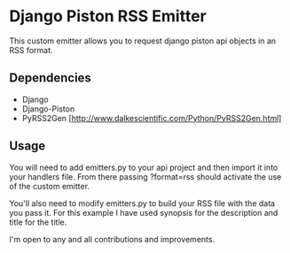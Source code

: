 # Django Piston RSS Emitter

This custom emitter allows you to request django piston api objects in an RSS format.

## Dependencies
* Django
* Django-Piston
* PyRSS2Gen [http://www.dalkescientific.com/Python/PyRSS2Gen.html]

## Usage

You will need to add emitters.py to your api project and then import it into your handlers file.  From there passing ?format=rss should activate the use of the custom emitter.

You'll also need to modify emitters.py to build your RSS file with the data you pass it.  For this example I have used synopsis for the description and title for the title.

I'm open to any and all contributions and improvements.

